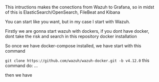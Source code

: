 This intructions makes the conections from Wazuh to Grafana, so in midst of this is ElasticSearch/OpenSearch, FileBeat and Kibana

You can start like you want, but in my case I start with Wazuh.

Firstly we are gonna start wazuh with dockers, if you dont have docker, dont take the risk and search in this repository docker installation

So once we have docker-compose installed, we have start with this command 

``` git clone https://github.com/wazuh/wazuh-docker.git -b v4.12.0 ```
this command do: ...

then we have
